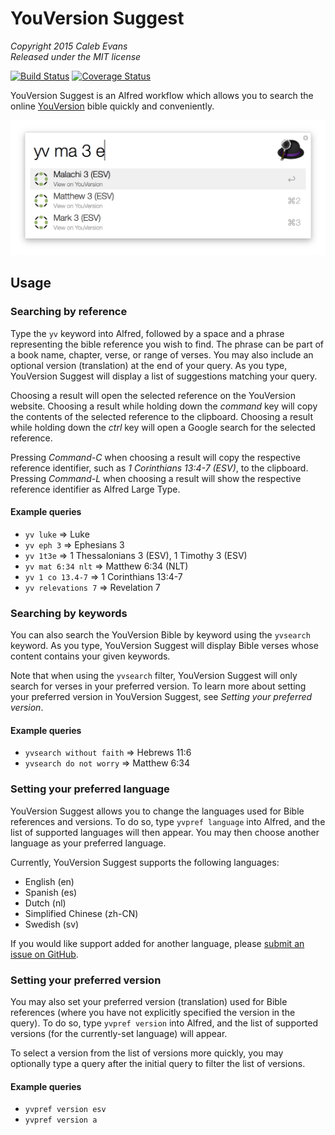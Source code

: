 # YouVersion Suggest

*Copyright 2015 Caleb Evans*  
*Released under the MIT license*

[![Build Status](https://travis-ci.org/caleb531/youversion-suggest.svg?branch=master)](https://travis-ci.org/caleb531/youversion-suggest)
[![Coverage Status](https://coveralls.io/repos/caleb531/youversion-suggest/badge.svg?branch=master)](https://coveralls.io/r/caleb531/youversion-suggest?branch=master)

YouVersion Suggest is an Alfred workflow which allows you to search the online
[YouVersion](https://www.youversion.com/) bible quickly and conveniently.

![YouVersion Suggest in action](screenshot.png)

## Usage

### Searching by reference

Type the `yv` keyword into Alfred, followed by a space and a phrase representing
the bible reference you wish to find. The phrase can be part of a book name,
chapter, verse, or range of verses. You may also include an optional version
(translation) at the end of your query. As you type, YouVersion Suggest will
display a list of suggestions matching your query.

Choosing a result will open the selected reference on the YouVersion website.
Choosing a result while holding down the *command* key will copy the contents of
the selected reference to the clipboard. Choosing a result while holding down
the *ctrl* key will open a Google search for the selected reference.

Pressing *Command-C* when choosing a result will copy the respective reference
identifier, such as *1 Corinthians 13:4-7 (ESV)*, to the clipboard. Pressing
*Command-L* when choosing a result will show the respective reference identifier
as Alfred Large Type.

#### Example queries

* `yv luke` => Luke
* `yv eph 3` => Ephesians 3
* `yv 1t3e` => 1 Thessalonians 3 (ESV), 1 Timothy 3 (ESV)
* `yv mat 6:34 nlt` => Matthew 6:34 (NLT)
* `yv 1 co 13.4-7` => 1 Corinthians 13:4-7
* `yv relevations 7` => Revelation 7

### Searching by keywords

You can also search the YouVersion Bible by keyword using the `yvsearch`
keyword. As you type, YouVersion Suggest will display Bible verses whose content
contains your given keywords.

Note that when using the `yvsearch` filter, YouVersion Suggest will only search
for verses in your preferred version. To learn more about setting your preferred
version in YouVersion Suggest, see *Setting your preferred version*.

#### Example queries

* `yvsearch without faith` => Hebrews 11:6
* `yvsearch do not worry` => Matthew 6:34

### Setting your preferred language

YouVersion Suggest allows you to change the languages used for Bible references
and versions. To do so, type `yvpref language` into Alfred, and the list of
supported languages will then appear. You may then choose another language as
your preferred language.

Currently, YouVersion Suggest supports the following languages:

* English (en)
* Spanish (es)
* Dutch (nl)
* Simplified Chinese (zh-CN)
* Swedish (sv)

If you would like support added for another language, please [submit an issue on
GitHub](https://github.com/caleb531/youversion-suggest/issues).

### Setting your preferred version

You may also set your preferred version (translation) used for Bible references
(where you have not explicitly specified the version in the query). To do so,
type `yvpref version` into Alfred, and the list of supported versions (for the
currently-set language) will appear.

To select a version from the list of versions more quickly, you may optionally
type a query after the initial query to filter the list of versions.

#### Example queries

* `yvpref version esv`
* `yvpref version a`
